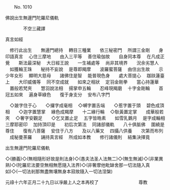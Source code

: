 ﻿　　No. 1010

佛說出生無邊門陀羅尼儀軌

　　　　不空三藏譯


真言如經

　修行此出生　　無邊門總持
　轉目三種業　　依三秘密門
　所謂三金剛　　身印語真言
　心住三摩地　　由入三平等
　善住瑜伽故　　自身同本尊
　在凡成正覺　　斯法最深秘
　大日經王說　　一生補處等
　尚非其境界　　況余劣慧人
　如獲輪王珠　　秘持不妄說
　是尊即羯摩　　波羅蜜菩薩
　由住出生故　　示少年女形
　顯明大慈母　　諸佛住是智
　能普現色身　　處大菩提心
　跏趺蓮臺上　　大印威儀等
　同不空成就　　如來之相狀
　定羽金剛拳　　當心持蓮華
　置般若梵夾　　慧羽說法相
　揚掌申五輪　　忍峰現羯磨
　十字金剛輪　　首冠五如來
　遍身草綠色　　復于身支分
　安布八字門　

　◇跛字住于心　　◇攞字成毫相
　◇嚩字置舌端　　◇惹字置于頭
　碧色成頂相　　◇迦字置慧掌
　緣色成羯摩　　十二緣行輪
　◇馱黃置定掌　　成華般若夾
　◇奢字安觀足　　◇乞叉置止足
　五字皆皓素　　如雪乳鵝月
　是字成輪相　　三摩耶密印
　加持頂印是　　初后次第法
　同諸部儀軌　　八十俱胝佛
　圍繞是尊住　　復有八菩薩
　安住于八方　　及以八藥叉
　四攝八供養　　次第而布列
　成秘曼荼羅　　誦持真言經
　所成如本教　　修行諸儀則
　結集決擇竟　

出生無邊門陀羅尼儀軌

◇(勝義)◇(無相隨形好故是則法身)◇(愚夫法圣人法無二)◇(無生無滅)◇(非業異熟)◇(陀羅尼法要空無相無愿隨入法界)◇(非奢摩他毗缽舍那一切法隨入真如)◇(一切法剎那無盡無壤無身本寂故隨入一切法涅槃)

元祿十六年正月二十九日以凈嚴上人之本再校了　　　　　　　　　尊教
